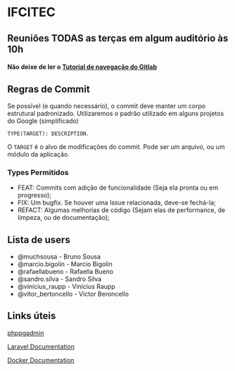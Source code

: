 # IFCITEC #

## Reuniões TODAS as terças em algum auditório às 10h

#### Não deixe de ler o [Tutorial de navegação do Gitlab](https://about.gitlab.com/2016/03/08/gitlab-tutorial-its-all-connected/)

## Regras de Commit

Se possível (e quando necessário), o commit deve manter um corpo estrutural padronizado.
Utilizaremos o padrão utilizado em alguns projetos do Google (simplificado)

` TYPE(TARGET): DESCRIPTION. `

O `TARGET` é o alvo de modificações do commit. Pode ser um arquivo, ou um módulo da aplicação.

### Types Permitidos

* FEAT: Commits com adição de funcionalidade (Seja ela pronta ou em progresso);
* FIX: Um bugfix. Se houver uma Issue relacionada, deve-se fechá-la;
* REFACT: Algumas melhorias de código (Sejam elas de performance, de limpeza, ou de documentação);

## Lista de users

* @muchsousa - Bruno Sousa
* @marcio.bigolin - Marcio Bigolin
* @rafaellabueno - Rafaella Bueno
* @sandro.silva - Sandro Silva
* @vinicius_raupp - Vinícius Raupp
* @vitor_bertoncello - Victor Beroncello

## Links úteis

[phppgadmin](http://webacademico.canoas.ifrs.edu.br/phppgadmin/)

[Laravel Documentation](https://laravel.com/docs/5.5/)

[Docker Documentation](https://docs.docker.com/)
